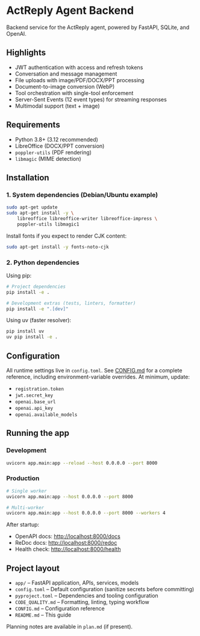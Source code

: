 # ActReply Agent Backend

Backend service for the ActReply agent, powered by FastAPI, SQLite, and OpenAI.

## Highlights

- JWT authentication with access and refresh tokens
- Conversation and message management
- File uploads with image/PDF/DOCX/PPT processing
- Document-to-image conversion (WebP)
- Tool orchestration with single-tool enforcement
- Server-Sent Events (12 event types) for streaming responses
- Multimodal support (text + image)

## Requirements

- Python 3.8+ (3.12 recommended)
- LibreOffice (DOCX/PPT conversion)
- `poppler-utils` (PDF rendering)
- `libmagic` (MIME detection)

## Installation

### 1. System dependencies (Debian/Ubuntu example)

```bash
sudo apt-get update
sudo apt-get install -y \
    libreoffice libreoffice-writer libreoffice-impress \
    poppler-utils libmagic1
```

Install fonts if you expect to render CJK content:

```bash
sudo apt-get install -y fonts-noto-cjk
```

### 2. Python dependencies

Using pip:

```bash
# Project dependencies
pip install -e .

# Development extras (tests, linters, formatter)
pip install -e ".[dev]"
```

Using uv (faster resolver):

```bash
pip install uv
uv pip install -e .
```

## Configuration

All runtime settings live in `config.toml`. See [CONFIG.md](CONFIG.md) for a complete reference, including environment-variable overrides. At minimum, update:

- `registration.token`
- `jwt.secret_key`
- `openai.base_url`
- `openai.api_key`
- `openai.available_models`

## Running the app

### Development

```bash
uvicorn app.main:app --reload --host 0.0.0.0 --port 8000
```

### Production

```bash
# Single worker
uvicorn app.main:app --host 0.0.0.0 --port 8000

# Multi-worker
uvicorn app.main:app --host 0.0.0.0 --port 8000 --workers 4
```

After startup:

- OpenAPI docs: <http://localhost:8000/docs>
- ReDoc docs: <http://localhost:8000/redoc>
- Health check: <http://localhost:8000/health>

## Project layout

- `app/` – FastAPI application, APIs, services, models
- `config.toml` – Default configuration (sanitize secrets before committing)
- `pyproject.toml` – Dependencies and tooling configuration
- `CODE_QUALITY.md` – Formatting, linting, typing workflow
- `CONFIG.md` – Configuration reference
- `README.md` – This guide

Planning notes are available in `plan.md` (if present).
